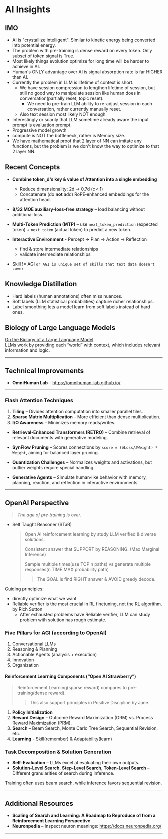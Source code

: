 # AI Insights

## IMO

- AI is "crystallize intelligent". Similar to kinetic energy being converted into potential energy.
- The problem with pre-training is dense reward on every token. Only subset of token signal is True.
- Most likely things evolution optimize for long time will be harder to achieve in AI.
- Human's ONLY advantage over AI is signal absorption rate is far HIGHER than AI.
- Currently the problem in LLM is lifetime of context is short.
  - We have session compression to lengthen lifetime of session, but still no good way to manipulate session like human does in conversation(partially reset, topic reset).
    - We need to pre-train LLM ability to re-adjust session in each conversation, rather currently manually reset.
  - Also text session most likely NOT enough.
- Interestingly or scarily that LLM sometime already aware the input prompt is evaluation prompt.
- Progressive model growth
- compute is NOT the bottleneck, rather is Memory size.
- We have mathematical proof that 2 layer of NN can imitate any functions, but the problem is we don't know the way to optimize to that 2 layer NN.

## Recent Concepts

- **Combine token_d's key & value of Attention into a single embedding**  
  - Reduce dimensionality: 2d → 0.7d (c < 1)  
  - Concatenate (do **not** add) RoPE‑enhanced embeddings for the attention head.

- **8/32 MOE auxiliary‑loss‑free strategy** – load balancing without additional loss.

- **Multi‑Token Prediction (MTP)** – use `next_token_prediction` (expected token) + `next_token` (actual token) to predict a new token.

- **Interactive Environment** - Percept -> Plan -> Action -> Reflection
  - find & store intermediate relationships
  - validate intermediate relationships

- Skill != AGI `or AGI is unique set of skills that text data doesn't cover`

## Knowledge Distillation

- Hard labels (human annotations) often miss nuances.  
- Soft labels (LLM statistical probabilities) capture richer relationships.  
- Label smoothing lets a model learn from soft labels instead of hard ones.  

## Biology of Large Language Models

[On the Biology of a Large Language Model](https://transformer-circuits.pub/2025/attribution-graphs/biology.html)  
LLMs work by providing each “world” with context, which includes relevant information and logic.

---

## Technical Improvements

- **OmniHuman Lab** – <https://omnihuman-lab.github.io/>

---

### Flash Attention Techniques

1. **Tiling** – Divides attention computation into smaller parallel tiles.  
2. **Sparse Matrix Multiplication** – More efficient than dense multiplication.  
3. **I/O Awareness** – Minimizes memory reads/writes.

- **Retrieval‑Enhanced Transformers (RETRO)** – Combine retrieval of relevant documents with generative modeling.  

- **SynFlow Pruning** – Scores connections by `score = (∂Loss/∂Weight) * Weight`, aiming for balanced layer pruning.  

- **Quantization Challenges** – Normalizes weights and activations, but outlier weights require special handling.

- **Generative Agents** – Simulate human‑like behavior with memory, planning, reaction, and reflection in interactive environments.

---

## OpenAI Perspective

> *The age of pre‑training is over.*

- Self Taught Reasoner (STaR)

  > Open AI reinforcement learning by study LLM verified & diverse solutions.
  >
  > Consistent answer that SUPPORT by REASONING. (Max Marginal Inference)
  >
  > Sample multiple times(use TOP n paths) vs generate multiple responses(n TIME MAX probability path)
  >> The GOAL is find RIGHT answer & AVOID greedy decode.

Guiding principles:

- directly optimize what we want
- Reliable verifier is the most crucial in RL finetuning, not the RL algorithm. by Rich Sutton
  - After exhausted problems have Reliable verifier, LLM can study problem with solution has rough estimate.

### Five Pillars for AGI (according to OpenAI)

1. Conversational LLMs  
2. Reasoning & Planning  
3. Actionable Agents (analysis + execution)  
4. Innovation  
5. Organization  

#### Reinforcement Learning Components (“Open AI Strawberry”)

> Reinforcement Learning(sparse reward) compares to pre-training(dense reward).
>> This also support principles in Positive Discipline by Jane.

1. **Policy Initialization**  
2. **Reward Design** – Outcome Reward Maximization (ORM) vs. Process Reward Maximization (PRM).  
3. **Search** – Beam Search, Monte Carlo Tree Search, Sequential Revision, etc.  
4. **Learning**  - Skill(remember) & Adaptability(learn)

### Task Decomposition & Solution Generation

- **Self‑Evaluation** – LLMs excel at evaluating their own outputs.  
- **Solution‑Level Search**, **Step‑Level Search**, **Token‑Level Search** – Different granularities of search during inference.

Training often uses beam search, while inference favors sequential revision.

---

## Additional Resources

- **Scaling of Search and Learning: A Roadmap to Reproduce o1 from a Reinforcement Learning Perspective**  
- **Neuronpedia** – Inspect neuron meanings: <https://docs.neuronpedia.org/>

---
